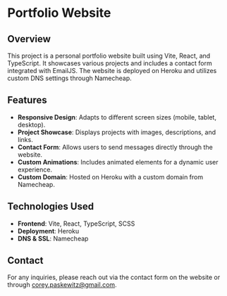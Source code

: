 # Portfolio Website

## Overview

This project is a personal portfolio website built using Vite, React, and TypeScript. It showcases various projects and includes a contact form integrated with EmailJS. The website is deployed on Heroku and utilizes custom DNS settings through Namecheap.

## Features

- **Responsive Design**: Adapts to different screen sizes (mobile, tablet, desktop).
- **Project Showcase**: Displays projects with images, descriptions, and links.
- **Contact Form**: Allows users to send messages directly through the website.
- **Custom Animations**: Includes animated elements for a dynamic user experience.
- **Custom Domain**: Hosted on Heroku with a custom domain from Namecheap.

## Technologies Used

- **Frontend**: Vite, React, TypeScript, SCSS
- **Deployment**: Heroku
- **DNS & SSL**: Namecheap

## Contact

For any inquiries, please reach out via the contact form on the website or through [corey.paskewitz@gmail.com](mailto:corey.paskewitz@gmail.com).